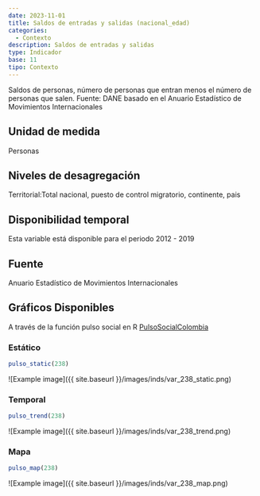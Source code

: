 ```yaml
---
date: 2023-11-01
title: Saldos de entradas y salidas (nacional_edad)
categories:
  - Contexto
description: Saldos de entradas y salidas
type: Indicador
base: 11
tipo: Contexto
--- 
```


Saldos de personas, número de personas que entran menos el número de personas que salen.
Fuente: DANE basado en el Anuario Estadístico de Movimientos Internacionales

## Unidad de medida
Personas

## Niveles de desagregación
Territorial:Total nacional, puesto de control migratorio, continente, pais

## Disponibilidad temporal
Esta variable está disponible para el periodo 2012 - 2019

## Fuente
Anuario Estadístico de Movimientos Internacionales

## Gráficos Disponibles

A través de la función pulso social en R [PulsoSocialColombia](https://github.com/pulsosocialcolombia/PulsoSocialColombia)

### Estático

``` R
pulso_static(238)
```

![Example image]({{ site.baseurl }}/images/inds/var_238_static.png)

### Temporal

``` R
pulso_trend(238)
```

![Example image]({{ site.baseurl }}/images/inds/var_238_trend.png)

### Mapa

``` R
pulso_map(238)
```

![Example image]({{ site.baseurl }}/images/inds/var_238_map.png)